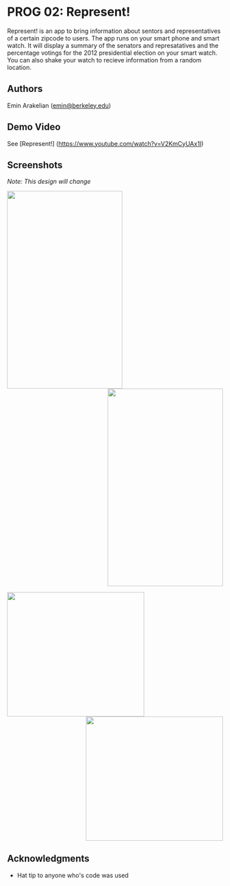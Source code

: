 # PROG 02: Represent!

Represent! is an app to bring information about sentors and representatives of a certain zipcode to users. The app runs on your smart phone and smart watch. It will display a summary of the senators and represatatives and  the percentage votings for the 2012 presidential election on your smart watch. You can also shake your watch to recieve information from a random location.

## Authors

Emin Arakelian ([emin@berkeley.edu](mailto:your_email@berkeley.edu))

## Demo Video

See [Represent!] (https://www.youtube.com/watch?v=V2KmCyUAx1I)

## Screenshots

*Note: This design will change*
<div><p><center>
<img src="http://s15.postimg.org/cqjc5cdor/device_2016_03_14_230303.png" width="268.8" height="460.8" align="left"/>
<img src="http://s15.postimg.org/fw3xvjwaz/layout_2016_03_14_225410.png" width="268.8" height="460.8" align="right"/></center></p><BR CLEAR="both"></div>
<p></p>

<div><p><center>
<img src="http://s15.postimg.org/er9vq69u3/layout_2016_03_14_225704.png" width="320" height="290" align="left"/>
<img src="http://s15.postimg.org/k3yq4axqj/layout_2016_03_14_225553.png" width="320" height="290" align="right"/></center></p><BR CLEAR="both"></div>
<p></p>


## Acknowledgments

* Hat tip to anyone who's code was used

